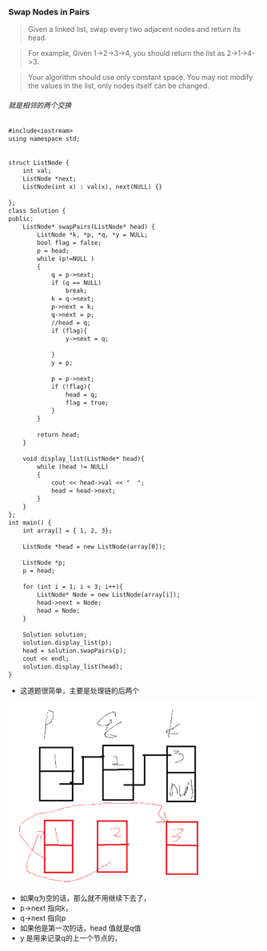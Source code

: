 ### Swap Nodes in Pairs

>Given a linked list, swap every two adjacent nodes and return its head.

> For example,
Given 1->2->3->4, you should return the list as 2->1->4->3.

> Your algorithm should use only constant space. You may not modify the values in the list, only nodes itself can be changed.

###### 就是相邻的两个交换

```
#include<iostream>
using namespace std;


struct ListNode {
    int val;
    ListNode *next;
    ListNode(int x) : val(x), next(NULL) {}
    
};
class Solution {
public:
    ListNode* swapPairs(ListNode* head) {
        ListNode *k, *p, *q, *y = NULL;
        bool flag = false;
        p = head;
        while (p!=NULL )
        {
            q = p->next;
            if (q == NULL)
                break;
            k = q->next;
            p->next = k;
            q->next = p;
            //head = q;
            if (flag){
                y->next = q;

            }
            y = p;

            p = p->next;
            if (!flag){
                head = q;
                flag = true;
            }
        }

        return head;
    }

    void display_list(ListNode* head){
        while (head != NULL)
        {
            cout << head->val << "  ";
            head = head->next;
        }
    }
};
int main() {
    int array[] = { 1, 2, 3};

    ListNode *head = new ListNode(array[0]);

    ListNode *p;
    p = head;

    for (int i = 1; i < 3; i++){
        ListNode* Node = new ListNode(array[i]);
        head->next = Node;
        head = Node;
    }

    Solution solution;
    solution.display_list(p);
    head = solution.swapPairs(p);
    cout << endl;
    solution.display_list(head);
}

```

* 这道题很简单，主要是处理链的后两个


![图](../img/Swap.png)


* 如果q为空的话，那么就不用继续下去了，
* p->next 指向k，
* q->next 指向p
* 如果他是第一次的话，head 值就是q值
* y 是用来记录q的上一个节点的，
